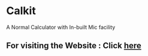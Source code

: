 # Calkit
A Normal Calculator with In-built Mic facility
## For visiting the Website : Click [here](https://siddharth25pandey.github.io/Calkit/)
